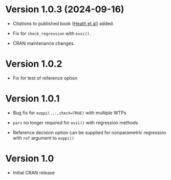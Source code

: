 # Version 1.0.3 (2024-09-16)

* Citations to published book ([Heath et al](https://doi.org/10.1201/9781003156109)) added.

* Fix for `check_regression` with `evsi()`.

* CRAN maintenance changes.


# Version 1.0.2

* Fix for test of reference option


# Version 1.0.1

* Bug fix for `evppi(...,check=TRUE)` with multiple WTPs

* `pars` no longer required for `evsi()` with regression methods

* Reference decision option can be supplied for nonparametric regression
  with `ref` argument to `evppi()`
  

# Version 1.0 

* Initial CRAN release
